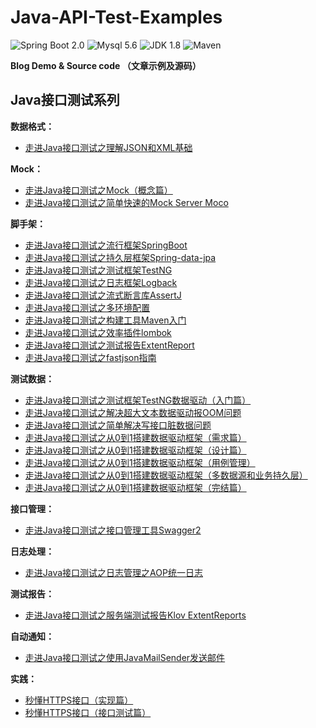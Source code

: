 # Java-API-Test-Examples
![Spring Boot 2.0](https://img.shields.io/badge/Spring%20Boot-2.0-brightgreen.svg)
![Mysql 5.6](https://img.shields.io/badge/Mysql-5.6-blue.svg)
![JDK 1.8](https://img.shields.io/badge/JDK-1.8-brightgreen.svg)
![Maven](https://img.shields.io/badge/Maven-3.5.0-yellowgreen.svg)

**Blog Demo &amp; Source code （文章示例及源码）**


## Java接口测试系列
**数据格式：**
-   [走进Java接口测试之理解JSON和XML基础](https://blog.csdn.net/zuozewei/article/details/86702549)

**Mock：**
-  [走进Java接口测试之Mock（概念篇）](https://blog.csdn.net/zuozewei/article/details/84892008)
-   [走进Java接口测试之简单快速的Mock Server Moco](https://blog.csdn.net/zuozewei/article/details/84901009)

 **脚手架：**
-  [走进Java接口测试之流行框架SpringBoot](https://blog.csdn.net/zuozewei/article/details/84934208)
-   [走进Java接口测试之持久层框架Spring-data-jpa](https://blog.csdn.net/zuozewei/article/details/85220869)
-  [走进Java接口测试之测试框架TestNG](https://blog.csdn.net/zuozewei/article/details/84996072)
-  [走进Java接口测试之日志框架Logback](https://blog.csdn.net/zuozewei/article/details/85331743)
-   [走进Java接口测试之流式断言库AssertJ](https://blog.csdn.net/zuozewei/article/details/86567263)
-   [走进Java接口测试之多环境配置](https://zuozewei.blog.csdn.net/article/details/102480413)
-  [走进Java接口测试之构建工具Maven入门](https://zuozewei.blog.csdn.net/article/details/103047687)
-  [走进Java接口测试之效率插件lombok](https://blog.csdn.net/zuozewei/article/details/85109439)
-   [走进Java接口测试之测试报告ExtentReport](https://blog.csdn.net/zuozewei/article/details/85011217)
-  [走进Java接口测试之fastjson指南](https://blog.csdn.net/zuozewei/article/details/86737495)

**测试数据：**
-  [走进Java接口测试之测试框架TestNG数据驱动（入门篇）](https://zuozewei.blog.csdn.net/article/details/103213109)
- [走进Java接口测试之解决超大文本数据驱动报OOM问题](https://zuozewei.blog.csdn.net/article/details/103280672)
- [走进Java接口测试之简单解决写接口脏数据问题](https://blog.csdn.net/zuozewei/article/details/103562531)
- [走进Java接口测试之从0到1搭建数据驱动框架（需求篇）](https://zuozewei.blog.csdn.net/article/details/103332912)
- [走进Java接口测试之从0到1搭建数据驱动框架（设计篇）](https://zuozewei.blog.csdn.net/article/details/103281308)
- [走进Java接口测试之从0到1搭建数据驱动框架（用例管理）](https://zuozewei.blog.csdn.net/article/details/103402081)
- [走进Java接口测试之从0到1搭建数据驱动框架（多数据源和业务持久层）
](https://zuozewei.blog.csdn.net/article/details/103394477)
- [走进Java接口测试之从0到1搭建数据驱动框架（完结篇）](https://zuozewei.blog.csdn.net/article/details/103499029)

**接口管理：**
-  [走进Java接口测试之接口管理工具Swagger2](https://blog.csdn.net/zuozewei/article/details/84865116)
 
 **日志处理：**
-  [走进Java接口测试之日志管理之AOP统一日志](https://blog.csdn.net/zuozewei/article/details/85375106)

**测试报告：**
-  [走进Java接口测试之服务端测试报告Klov ExtentReports](https://blog.csdn.net/zuozewei/article/details/85159331)

**自动通知：**
-  [走进Java接口测试之使用JavaMailSender发送邮件](https://blog.csdn.net/zuozewei/article/details/85228133)

**实践：**
- [秒懂HTTPS接口（实现篇）](https://blog.csdn.net/zuozewei/article/details/84727095)
-  [秒懂HTTPS接口（接口测试篇）](https://blog.csdn.net/zuozewei/article/details/84727450)